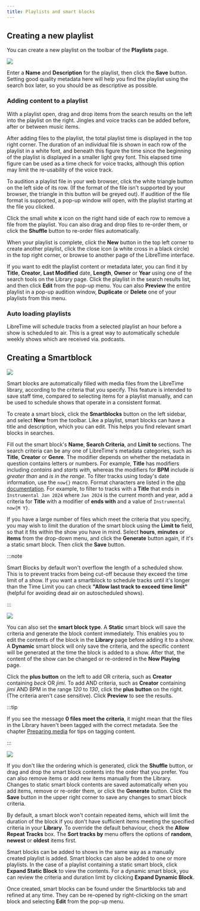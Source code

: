 ```yaml
---
title: Playlists and smart blocks
---
```


## Creating a new playlist

You can create a new playlist on the toolbar of the **Playlists** page.

![](./playlists-playlist-editor.png)

Enter a **Name** and **Description** for the playlist, then click the **Save** button. Setting good quality metadata here will help you find the playlist using the search box later, so you should be as descriptive as possible.

### Adding content to a playlist

With a playlist open, drag and drop items from the search results on the left into the playlist on the right. Jingles and voice tracks can be added before, after or between music items.

After adding files to the playlist, the total playlist time is displayed in the top right corner. The duration of an individual file is shown in each row of the playlist in a white font, and beneath this figure the time since the beginning of the playlist is displayed in a smaller light grey font. This elapsed time figure can be used as a time check for voice tracks, although this option may limit the re-usability of the voice track.

To audition a playlist file in your web browser, click the white triangle button on the left side of its row. (If the format of the file isn't supported by your browser, the triangle in this button will be greyed out). If audition of the file format is supported, a pop-up window will open, with the playlist starting at the file you clicked.

Click the small white **x** icon on the right hand side of each row to remove a file from the playlist. You can also drag and drop files to re-order them, or click the **Shuffle** button to re-order files automatically.

When your playlist is complete, click the **New** button in the top left corner to create another playlist, click the close icon (a white cross in a black circle) in the top right corner, or browse to another page of the LibreTime interface.

If you want to edit the playlist content or metadata later, you can find it by **Title**, **Creator**, **Last Modified** date, **Length**, **Owner** or **Year** using one of the search tools on the Library page. Click the playlist in the search results list, and then click **Edit** from the pop-up menu. You can also **Preview** the entire playlist in a pop-up audition window, **Duplicate** or **Delete** one of your playlists from this menu.

### Auto loading playlists

LibreTime will schedule tracks from a selected playlist an hour before a show is scheduled to air. This is a great way to automatically schedule weekly shows which are received via. podcasts.

## Creating a Smartblock

![](./playlists-smartblock-options.png)

Smart blocks are automatically filled with media files from the LibreTime library, according to the criteria that you specify. This feature is intended to save staff time, compared to selecting items for a playlist manually, and can be used to schedule shows that operate in a consistent format.

To create a smart block, click the **Smartblocks** button on the left sidebar, and select **New** from the toolbar. Like a playlist, smart blocks can have a title and description, which you can edit. This helps you find relevant smart blocks in searches.

Fill out the smart block's **Name**, **Search Criteria**, and **Limit to** sections. The search criteria can be any one of LibreTime's metadata categories, such as **Title**, **Creator** or **Genre**. The modifier depends on whether the metadata in question contains letters or numbers. For example, **Title** has modifiers including _contains_ and _starts with_, whereas the modifiers for **BPM** include _is greater than_ and _is in the range_.
To filter tracks using today's date information, use the `now{}` macro. Format characters are listed in the [php documentation](https://www.php.net/manual/en/datetime.format.php). For example, to filter to tracks with a **Title** that ends in `Instrumental Jan 2024` where `Jan 2024` is the current month and year, add a criteria for **Title** with a modifier of **ends with** and a value of `Instrumental now{M Y}`.

If you have a large number of files which meet the criteria that you specify, you may wish to limit the duration of the smart block using the **Limit to** field, so that it fits within the show you have in mind. Select **hours**, **minutes** or **items** from the drop-down menu, and click the **Generate** button again, if it's a static smart block. Then click the **Save** button.

:::note

Smart Blocks by default won't overflow the length of a scheduled show. This is to prevent tracks from being cut-off because they exceed the time limit of a show. If you want a smartblock to schedule tracks until it's longer than the Time Limit you can check **"Allow last track to exceed time limit"** (helpful for avoiding dead air on autoscheduled shows).

:::

![](./playlists-smartblock-advanced.png)

You can also set the **smart block type**. A **Static** smart block will save the criteria and generate the block content immediately. This enables you to edit the contents of the block in the **Library** page before adding it to a show. A **Dynamic** smart block will only save the criteria, and the specific content will be generated at the time the block is added to a show. After that, the content of the show can be changed or re-ordered in the **Now Playing** page.

Click the **plus button** on the left to add OR criteria, such as **Creator** containing _beck_ OR _jimi_. To add AND criteria, such as **Creator** containing _jimi_ AND BPM in the range _120_ to _130_, click the **plus button** on the right. (The criteria aren't case sensitive). Click **Preview** to see the results.

:::tip

If you see the message **0 files meet the criteria**, it might mean that the files in the Library haven't been tagged with the correct metadata. See the chapter [Preparing media](./preparing-media.md) for tips on tagging content.

:::

![](./playlists-smartblock-content.png)

If you don't like the ordering which is generated, click the **Shuffle** button, or drag and drop the smart block contents into the order that you prefer. You can also remove items or add new items manually from the Library. Changes to static smart block contents are saved automatically when you add items, remove or re-order them, or click the **Generate** button. Click the **Save** button in the upper right corner to save any changes to smart block criteria.

By default, a smart block won't contain repeated items, which will limit the duration of the block if you don't have sufficient items meeting the specified criteria in your **Library**. To override the default behaviour, check the **Allow Repeat Tracks** box. The **Sort tracks by** menu offers the options of **random**, **newest** or **oldest** items first.

Smart blocks can be added to shows in the same way as a manually created playlist is added. Smart blocks can also be added to one or more playlists. In the case of a playlist containing a static smart block, click **Expand Static Block** to view the contents. For a dynamic smart block, you can review the criteria and duration limit by clicking **Expand Dynamic Block**.

Once created, smart blocks can be found under the Smartblocks tab and refined at any time. They can be re-opened by right-clicking on the smart block and selecting **Edit** from the pop-up menu.
